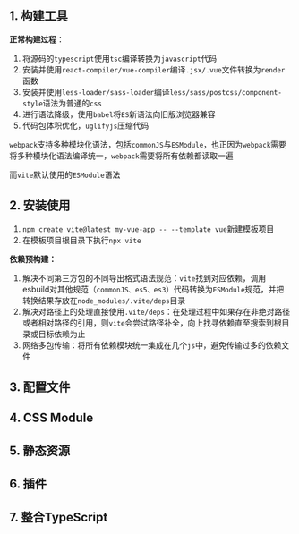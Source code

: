 ## 1. 构建工具
**正常构建过程**：
1. 将源码的`typescript`使用`tsc`编译转换为`javascript`代码
2. 安装并使用`react-compiler/vue-compiler`编译`.jsx/.vue`文件转换为`render`函数
3. 安装并使用`less-loader/sass-loader`编译`less/sass/postcss/component-style`语法为普通的`css`
4. 进行语法降级，使用`babel`将`ES`新语法向旧版浏览器兼容
5. 代码包体积优化，`uglifyjs`压缩代码

`webpack`支持多种模块化语法，包括`commonJS`与`ESModule`，也正因为`webpack`需要将多种模块化语法编译统一，`webpack`需要将所有依赖都读取一遍

而`vite`默认使用的`ESModule`语法

## 2. 安装使用
1. `npm create vite@latest my-vue-app -- --template vue`新建模板项目
2. 在模板项目根目录下执行`npx vite`

**依赖预构建：**
1. 解决不同第三方包的不同导出格式语法规范：`vite`找到对应依赖，调用esbuild对其他规范（`commonJS、es5、es3`）代码转换为`ESModule`规范，并把转换结果存放在`node_modules/.vite/deps`目录
2. 解决对路径上的处理直接使用`.vite/deps`：在处理过程中如果存在非绝对路径或者相对路径的引用，则`vite`会尝试路径补全，向上找寻依赖直至搜索到根目录或目标依赖为止
3. 网络多包传输：将所有依赖模块统一集成在几个`js`中，避免传输过多的依赖文件
## 3. 配置文件

## 4. CSS Module

## 5. 静态资源

## 6. 插件

## 7. 整合TypeScript
